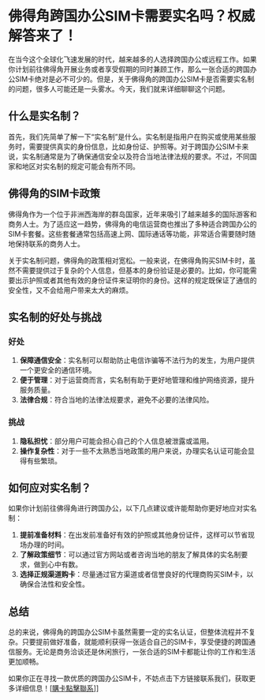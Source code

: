 # 佛得角跨国办公SIM卡需要实名吗？权威解答来了！

在当今这个全球化飞速发展的时代，越来越多的人选择跨国办公或远程工作。如果你计划前往佛得角开展业务或者享受假期的同时兼顾工作，那么一张合适的跨国办公SIM卡绝对是必不可少的。但是，关于佛得角的跨国办公SIM卡是否需要实名制的问题，很多人可能还是一头雾水。今天，我们就来详细聊聊这个问题。

## 什么是实名制？

首先，我们先简单了解一下“实名制”是什么。实名制是指用户在购买或使用某些服务时，需要提供真实的身份信息，比如身份证、护照等。对于跨国办公SIM卡来说，实名制通常是为了确保通信安全以及符合当地法律法规的要求。不过，不同国家和地区对实名制的规定可能会有所不同。

## 佛得角的SIM卡政策

佛得角作为一个位于非洲西海岸的群岛国家，近年来吸引了越来越多的国际游客和商务人士。为了适应这一趋势，佛得角的电信运营商也推出了多种适合跨国办公的SIM卡套餐。这些套餐通常包括高速上网、国际通话等功能，非常适合需要随时随地保持联系的商务人士。

关于实名制问题，佛得角的政策相对宽松。一般来说，在佛得角购买SIM卡时，虽然不需要提供过于复杂的个人信息，但基本的身份验证是必要的。比如，你可能需要出示护照或者其他有效的身份证件来证明你的身份。这样的规定既保证了通信的安全性，又不会给用户带来太大的麻烦。

## 实名制的好处与挑战

### 好处

1. **保障通信安全**：实名制可以帮助防止电信诈骗等不法行为的发生，为用户提供一个更安全的通信环境。
2. **便于管理**：对于运营商而言，实名制有助于更好地管理和维护网络资源，提升服务质量。
3. **法律合规**：符合当地的法律法规要求，避免不必要的法律风险。

### 挑战

1. **隐私担忧**：部分用户可能会担心自己的个人信息被泄露或滥用。
2. **操作复杂性**：对于一些不太熟悉当地政策的用户来说，办理实名认证可能会显得有些繁琐。

## 如何应对实名制？

如果你计划前往佛得角进行跨国办公，以下几点建议或许能帮助你更好地应对实名制：

1. **提前准备材料**：在出发前准备好有效的护照或其他身份证件，这样可以节省现场办理的时间。
2. **了解政策细节**：可以通过官方网站或者咨询当地的朋友了解具体的实名制要求，做到心中有数。
3. **选择正规渠道购卡**：尽量通过官方渠道或者信誉良好的代理商购买SIM卡，以确保合法性和安全性。

## 总结

总的来说，佛得角的跨国办公SIM卡虽然需要一定的实名认证，但整体流程并不复杂。只要提前做好准备，就能顺利获得一张适合自己的SIM卡，享受便捷的跨国通信服务。无论是商务洽谈还是休闲旅行，一张合适的SIM卡都能让你的工作和生活更加顺畅。

如果你正在寻找一款优质的跨国办公SIM卡，不妨点击下方链接联系我们，获取更多详细信息！[[購卡點擊聯系](https://t.me/s/esim1088)]]